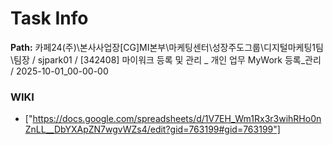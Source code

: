 # Task Info

**Path:** 카페24(주)\본사사업장\[CG]MI본부\마케팅센터\성장주도그룹\디지털마케팅1팀\팀장 / sjpark01 / [342408] 마이워크 등록 및 관리 _ 개인 업무 MyWork 등록_관리 / 2025-10-01_00-00-00

### WIKI
- ["https://docs.google.com/spreadsheets/d/1V7EH_Wm1Rx3r3wihRHo0nZnLL__DbYXApZN7wgvWZs4/edit?gid=763199#gid=763199"]

